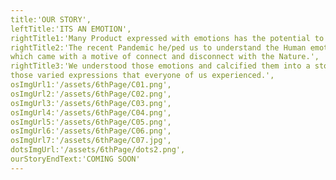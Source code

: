 ```yaml
---
title:'OUR STORY',
leftTitle:'ITS AN EMOTION',
rightTitle1:'Many Product expressed with emotions has the potential to achieve the born goal for its consumers',
rightTitle2:'The recent Pandemic he/ped us to understand the Human emotions at its core
which came with a motive of connect and disconnect with the Nature.',
rightTitle3:'We understood those emotions and calcified them into a story to incite
those varied expressions that everyone of us experienced.',
osImgUrl1:'/assets/6thPage/C01.png',
osImgUrl2:'/assets/6thPage/C02.png',
osImgUrl3:'/assets/6thPage/C03.png',
osImgUrl4:'/assets/6thPage/C04.png',
osImgUrl5:'/assets/6thPage/C05.png',
osImgUrl6:'/assets/6thPage/C06.png',
osImgUrl7:'/assets/6thPage/C07.jpg',
dotsImgUrl:'/assets/6thPage/dots2.png',
ourStoryEndText:'COMING SOON'
---
```

